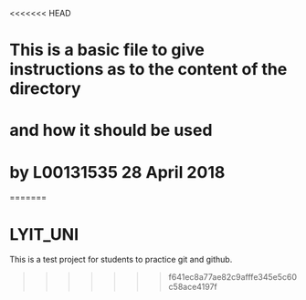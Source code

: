 <<<<<<< HEAD
# This is a basic file to give instructions as to the content of the directory
# and how it should be used
# by L00131535 28 April 2018
=======
# LYIT_UNI
This is a test project for students to practice git and github.
>>>>>>> f641ec8a77ae82c9afffe345e5c60c58ace4197f
